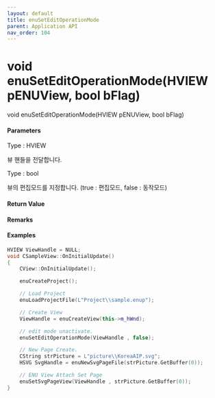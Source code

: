 ```yaml
---
layout: default
title: enuSetEditOperationMode
parent: Application API
nav_order: 104
---
```

# void enuSetEditOperationMode\(HVIEW pENUView, bool bFlag\)

void enuSetEditOperationMode\(HVIEW pENUView, bool bFlag\)

#### Parameters

Type : HVIEW

뷰 핸들을 전달합니다.

Type : bool

뷰의 편집모드를 지정합니다. \(true : 편집모드, false : 동작모드\)

#### Return Value

#### Remarks

#### Examples

```cpp
HVIEW ViewHandle = NULL; 
void CSampleView::OnInitialUpdate() 
{ 
    CView::OnInitialUpdate(); 

    enuCreateProject(); 

    // Load Project
    enuLoadProjectFile(L"Project\\sample.enup"); 

    // Create View
    ViewHandle = enuCreateView(this->m_hWnd); 

    // edit mode unactivate.
    enuSetEditOperationMode(ViewHandle , false);

    // New Page Create. 
    CString strPicture = L"picture\\KoreaAIP.svg"; 
    HSVG SvgHandle = enuNewSvgPageFile(strPicture.GetBuffer(0)); 

    // ENU View Attach Set Page 
    enuSetSvgPageView(ViewHandle , strPicture.GetBuffer(0)); 
}
```



